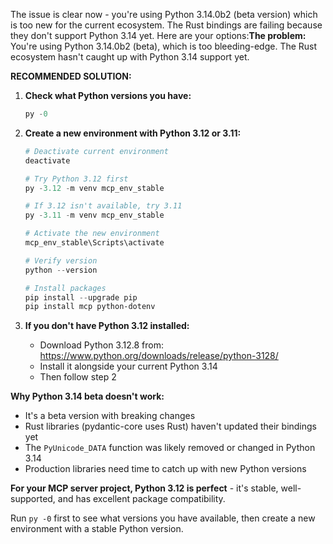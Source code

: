 The issue is clear now - you're using Python 3.14.0b2 (beta version) which is too new for the current ecosystem. The Rust bindings are failing because they don't support Python 3.14 yet. Here are your options:**The problem:** You're using Python 3.14.0b2 (beta), which is too bleeding-edge. The Rust ecosystem hasn't caught up with Python 3.14 support yet.

**RECOMMENDED SOLUTION:**

1. **Check what Python versions you have:**
   ```powershell
   py -0
   ```

2. **Create a new environment with Python 3.12 or 3.11:**
   ```powershell
   # Deactivate current environment
   deactivate
   
   # Try Python 3.12 first
   py -3.12 -m venv mcp_env_stable
   
   # If 3.12 isn't available, try 3.11
   py -3.11 -m venv mcp_env_stable
   
   # Activate the new environment
   mcp_env_stable\Scripts\activate
   
   # Verify version
   python --version
   
   # Install packages
   pip install --upgrade pip
   pip install mcp python-dotenv
   ```

3. **If you don't have Python 3.12 installed:**
   - Download Python 3.12.8 from: https://www.python.org/downloads/release/python-3128/
   - Install it alongside your current Python 3.14
   - Then follow step 2

**Why Python 3.14 beta doesn't work:**
- It's a beta version with breaking changes
- Rust libraries (pydantic-core uses Rust) haven't updated their bindings yet
- The `PyUnicode_DATA` function was likely removed or changed in Python 3.14
- Production libraries need time to catch up with new Python versions

**For your MCP server project, Python 3.12 is perfect** - it's stable, well-supported, and has excellent package compatibility.

Run `py -0` first to see what versions you have available, then create a new environment with a stable Python version.
